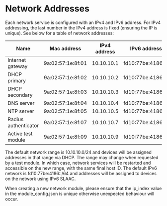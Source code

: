 # Network Addresses

Each network service is configured with an IPv4 and IPv6 address. For IPv4 addressing, the last number in the IPv4 address is fixed (ensuring the IP is unique). See below for a table of network addresses:

| Name                | Mac address          | IPv4 address | IPv6 address                 |
|---------------------|----------------------|--------------|------------------------------|
| Internet gateway    | 9a:02:57:1e:8f:01   | 10.10.10.1   | fd10:77be:4186::1            |
| DHCP primary        | 9a:02:57:1e:8f:02   | 10.10.10.2   | fd10:77be:4186::2            |
| DHCP secondary      | 9a:02:57:1e:8f:03   | 10.10.10.3   | fd10:77be:4186::3            |
| DNS server          | 9a:02:57:1e:8f:04   | 10.10.10.4   | fd10:77be:4186::4            |
| NTP server          | 9a:02:57:1e:8f:05   | 10.10.10.5   | fd10:77be:4186::5            |
| Radius authenticator| 9a:02:57:1e:8f:07   | 10.10.10.7   | fd10:77be:4186::7            |
| Active test module  | 9a:02:57:1e:8f:09   | 10.10.10.9   | fd10:77be:4186::9            |


The default network range is 10.10.10.0/24 and devices will be assigned addresses in that range via DHCP. The range may change when requested by a test module. In which case, network services will be restarted and accessible on the new range, with the same final host ID. The default IPv6 network is fd10:77be:4186::/64 and addresses will be assigned to devices on the network using IPv6 SLAAC.

When creating a new network module, please ensure that the ip_index value in the module_config.json is unique otherwise unexpected behaviour will occur.